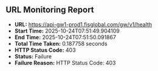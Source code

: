 ## URL Monitoring Report

- **URL:** https://api-gw1-prod1.fisglobal.com/gw/v1/health
- **Start Time:** 2025-10-24T07:51:49.904109
- **End Time:** 2025-10-24T07:51:50.091867
- **Total Time Taken:** 0.187758 seconds
- **HTTP Status Code:** 403
- **Status:** Failure
- **Failure Reason:** HTTP Status Code: 403
